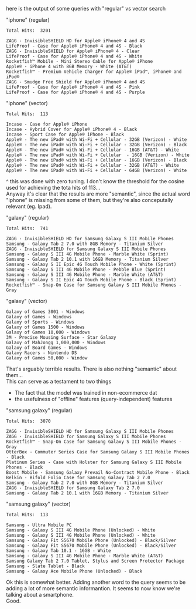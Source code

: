 here is the output of some queries with "regular" vs vector search

"iphone" (regular)
```
Total Hits:  3201 

ZAGG - InvisibleSHIELD HD for Apple® iPhone® 4 and 4S
LifeProof - Case for Apple® iPhone® 4 and 4S - Black
ZAGG - InvisibleSHIELD for Apple® iPhone® 4 - Clear
LifeProof - Case for Apple® iPhone® 4 and 4S - White
Rocketfish™ Mobile - Mini Stereo Cable for Apple® iPhone
Apple® - iPhone 4 with 8GB Memory - White (AT&T)
Rocketfish™ - Premium Vehicle Charger for Apple® iPad™, iPhone® and iPod®
ZAGG - Smudge Free Shield for Apple® iPhone® 4 and 4S
LifeProof - Case for Apple® iPhone® 4 and 4S - Pink
LifeProof - Case for Apple® iPhone® 4 and 4S - Purple
```

"iphone" (vector)
```
Total Hits:  113 

Incase - Case for Apple® iPhone
Incase - Hybrid Cover for Apple® iPhone® 4 - Black
Incase - Sport Case for Apple® iPhone - Black
Apple® - The new iPad® with Wi-Fi + Cellular - 32GB (Verizon) - White
Apple® - The new iPad® with Wi-Fi + Cellular - 32GB (Verizon) - Black
Apple® - The new iPad® with Wi-Fi + Cellular - 16GB (AT&T) - White
Apple® - The new iPad® with Wi-Fi + Cellular  - 16GB (Verizon) - White
Apple® - The new iPad® with Wi-Fi + Cellular - 16GB (Verizon) - Black
Apple® - The new iPad® with Wi-Fi + Cellular - 32GB (AT&T) - White
Apple® - The new iPad® with Wi-Fi + Cellular - 64GB (Verizon) - White
```

^ this was done with zero tuning. I don't know the threshold for the cosine used for
achieving the tota hits of 113...  
Anyway it's clear that the results are more "semantic", since the actual word "iphone"
is missing from some of them, but they're also conceputally relevant (eg. Ipad).

"galaxy" (regular)
```
Total Hits:  741 

ZAGG - InvisibleSHIELD HD for Samsung Galaxy S III Mobile Phones
Samsung - Galaxy Tab 2 7.0 with 8GB Memory - Titanium Silver
ZAGG - InvisibleSHIELD for Samsung Galaxy S III Mobile Phones
Samsung - Galaxy S III 4G Mobile Phone - Marble White (Sprint)
Samsung - Galaxy Tab 2 10.1 with 16GB Memory - Titanium Silver
Samsung - Galaxy S II Epic 4G Touch Mobile Phone - White (Sprint)
Samsung - Galaxy S III 4G Mobile Phone - Pebble Blue (Sprint)
Samsung - Galaxy S III 4G Mobile Phone - Marble White (AT&T)
Samsung - Galaxy S II Epic 4G Touch Mobile Phone - Black (Sprint)
Rocketfish™ - Snap-On Case for Samsung Galaxy S III Mobile Phones - Gray
```

"galaxy" (vector)
```
Galaxy of Games 3001 - Windows
Galaxy of Games - Windows
Galaxy of Sports - Windows
Galaxy of Games 1500 - Windows
Galaxy of Games 10,000 - Windows
3M - Precise Mousing Surface - Star Galaxy
Galaxy of MahJongg 1,000,000 - Windows
Galaxy of Board Games - Windows
Galaxy Racers - Nintendo DS
Galaxy of Games 50,000 - Window
```

That's arguably terrible results. There is also nothing "semantic" about them...   
This can serve as a testament to two things
* The fact that the model was trained in non-ecommerce dat
* the usefulness of "offline" features (query-independent) features


"samsung galaxy" (regular)
```
Total Hits:  3070 

ZAGG - InvisibleSHIELD HD for Samsung Galaxy S III Mobile Phones
ZAGG - InvisibleSHIELD for Samsung Galaxy S III Mobile Phones
Rocketfish™ - Snap-On Case for Samsung Galaxy S III Mobile Phones - Gray
OtterBox - Commuter Series Case for Samsung Galaxy S III Mobile Phones - Black
Platinum Series - Case with Holster for Samsung Galaxy S III Mobile Phones - Black
Boost Mobile - Samsung Galaxy Prevail No-Contract Mobile Phone - Black
Belkin - Bifold Folio Case for Samsung Galaxy Tab 2 7.0
Samsung - Galaxy Tab 2 7.0 with 8GB Memory - Titanium Silver
ZAGG - InvisibleSHIELD for Samsung Galaxy Tab 2 7.0
Samsung - Galaxy Tab 2 10.1 with 16GB Memory - Titanium Silver
```

"samsung galaxy" (vector)
```
Total Hits:  113 

Samsung - Ultra Mobile PC
Samsung - Galaxy S III 4G Mobile Phone (Unlocked) - White
Samsung - Galaxy S III 4G Mobile Phone (Unlocked) - White
Samsung - Galaxy Fit S5670 Mobile Phone (Unlocked) - Black/Silver
Samsung - Galaxy Fit S5670 Mobile Phone (Unlocked) - Black/Silver
Samsung - Galaxy Tab 10.1 - 16GB - White
Samsung - Galaxy S III 4G Mobile Phone - Marble White (AT&T)
Samsung Galaxy Tab 2 7.0 Tablet, Stylus and Screen Protector Package
Samsung - Slate Tablet - Black
Samsung - Galaxy Ace Mobile Phone (Unlocked) - Black
```

Ok this is somewhat better. Adding another word to the query seems to be adding
a lot of more semantic informantion. It seems to now know we're talking about a 
smartphone.  
Good.